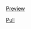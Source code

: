 [Preview](https://olegobiukh.github.io/react-dropdown/)

[Pull](https://github.com/olegobiukh/react-dropdown/pull/1/files)
